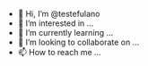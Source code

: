 - 👋 Hi, I’m @testefulano
- 👀 I’m interested in ...
- 🌱 I’m currently learning ...
- 💞️ I’m looking to collaborate on ...
- 📫 How to reach me ...

<!---
testefulano/testefulano is a ✨ special ✨ repository because its `README.md` (this file) appears on your GitHub profile.
You can click the Preview link to take a look at your changes.
--->
